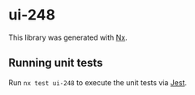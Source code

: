 # ui-248

This library was generated with [Nx](https://nx.dev).

## Running unit tests

Run `nx test ui-248` to execute the unit tests via [Jest](https://jestjs.io).
